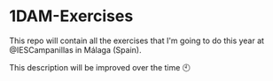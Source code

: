 # 1DAM-Exercises
This repo will contain all the exercises that I'm going to do this year at @IESCampanillas in Málaga (Spain).

This description will be improved over the time :clock10:
